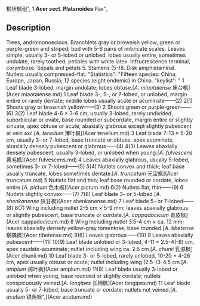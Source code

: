 桐状枫组",
1.**Acer sect. Platanoidea** Pax",

## Description
Trees, andromonoecious. Branchlets gray or brownish yellow, green or purple-green and striped; bud with 5-8 pairs of imbricate scales. Leaves simple, usually 3- or 5-lobed or unlobed, lobes usually entire, sometimes undulate, rarely toothed; petioles with white latex. Infructescence terminal, corymbose. Sepals and petals 5. Stamens (5-)8. Disk amphistaminal. Nutlets usually compressed-flat.
  "Statistics": "Fifteen species: China, Europe, Japan, Russia; 12 species (eight endemic) in China.
  "keylist": "
1 Leaf blade 3-lobed, margin undulate; lobes obtuse.[*A. miaotaiense* 庙台枫](Acer miaotaiense.md)
1 Leaf blade 3-, 5-, or 7-lobed, or unlobed, margin entire or rarely dentate; middle lobes usually acute or acuminate——(2)
2(1) Shoots gray or brownish yellow——(3)
2 Shoots green or purple-green——(6)
3(2) Leaf blade 4-6 × 3-6 cm, usually 3-lobed, rarely undivided, suborbicular or ovate, base rounded or subcordate, margin entire or slightly sinuate, apex obtuse or acute, abaxially glabrous except slightly pubescent at vein axil.[*A. tenellum* 薄叶枫](Acer tenellum.md)
3 Leaf blade 7-13 × 5-20 cm, usually 3- or 7-lobed, base truncate or obtuse, apex acuminate, abaxially densely pubescent or glabrous——(4)
4(3) Leaves abaxially densely pubescent, usually 3-lobed, or unlobed when young.[*A. fulvescens* 黄毛枫](Acer fulvescens.md)
4 Leaves abaxially glabrous, usually 5-lobed, sometimes 3- or 7-lobed——(5)
5(4) Nutlets convex and thick; leaf base usually truncate, lobes sometimes dentate.[*A. truncatum* 元宝枫](Acer truncatum.md)
5 Nutlets flat and thin; leaf base rounded or cordate, lobes entire.[*A. pictum* 色木枫](Acer pictum.md)
6(2) Nutlets flat, thin——(9)
6 Nutlets slightly convex——(7)
7(6) Leaf blade 3- or 5-lobed.[*A. shenkanense* 陕甘枫](Acer shenkanense.md)
7 Leaf blade 5- or 7-lobed——(8)
8(7) Wing including nutlet 2-5 cm × 5-9 mm; leaves abaxially glabrous or slightly pubescent, base truncate or cordate.[*A. cappadocicum* 青皮枫](Acer cappadocicum.md)
8 Wing including nutlet 3.5-4 cm × ca. 12 mm; leaves abaxially densely yellow-gray tomentose, base rounded.[*A. tibetense* 察隅枫](Acer tibetense.md)
9(6) Leaves glabrous——(10)
9 Leaves abaxially pubescent——(11)
10(9) Leaf blade unlobed or 3-lobed, 4-11 × 2.5-4(-8) cm, apex caudate-acuminate; nutlet including wing ca. 2.5 cm.[*A. chunii* 乳源枫](Acer chunii.md)
10 Leaf blade 3- or 5-lobed, rarely unlobed, 10-20 × 4-26 cm, apex usually obtuse or acute; nutlet including wing (2.5-)3-4.5 cm.[*A. amplum* 阔叶枫](Acer amplum.md)
11(9) Leaf blade usually 3-lobed or unlobed when young, base rounded or slightly cordate; nutlets conspicuously veined.[*A. longipes* 长柄枫](Acer longipes.md)
11 Leaf blade usually 5- or 7-lobed, base truncate or cordate; nutlets not veined.[*A. acutum* 锐角枫",](Acer acutum.md)
